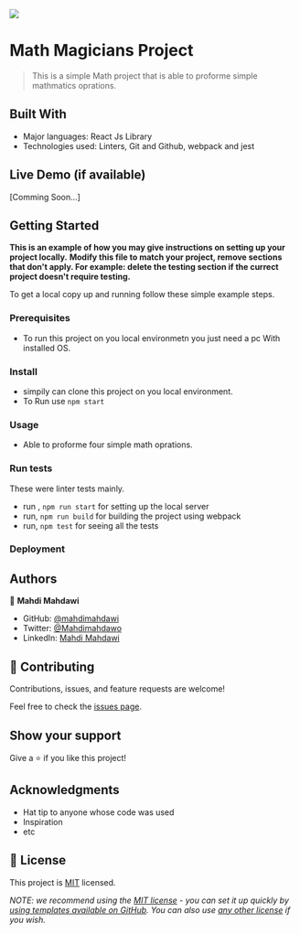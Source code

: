 ![](https://img.shields.io/badge/Microverse-blueviolet)

# Math Magicians Project

> This is a simple Math project that is able to proforme simple mathmatics oprations.


## Built With
- Major languages: React Js Library
- Technologies used: Linters, Git and Github, webpack and jest


## Live Demo (if available)

[Comming Soon...]


## Getting Started

**This is an example of how you may give instructions on setting up your project locally.**
**Modify this file to match your project, remove sections that don't apply. For example: delete the testing section if the currect project doesn't require testing.**


To get a local copy up and running follow these simple example steps.

### Prerequisites
- To run this project on you local environmetn you just need a pc With installed OS.

### Install
- simpily can clone this project on you local environment.
- To Run use `npm start`

### Usage
- Able to proforme four simple math oprations.

### Run tests
These were linter tests mainly.
- run , `npm run start` for setting up the local server
- run, `npm run build` for building the project using webpack
- run, `npm test` for seeing all the tests

### Deployment

## Authors
👤 **Mahdi Mahdawi**

- GitHub: [@mahdimahdawi](https://github.com/mahdimahdawi/math-magicians)
- Twitter: [@Mahdimahdawo](https://mobile.twitter.com/mahdimahdawi16)
- LinkedIn: [Mahdi Mahdawi](https://www.linkedin.com/in/mahdi-mahdawi-434296189)

## 🤝 Contributing

Contributions, issues, and feature requests are welcome!

Feel free to check the [issues page](https://github.com/mahdimahdawi/math-magicians/issues).

## Show your support

Give a ⭐️ if you like this project!

## Acknowledgments

- Hat tip to anyone whose code was used
- Inspiration
- etc

## 📝 License

This project is [MIT](https://github.com/mahdimahdawi/math-magicias/issues) licensed.

_NOTE: we recommend using the [MIT license](https://choosealicense.com/licenses/mit/) - you can set it up quickly by [using templates available on GitHub](https://docs.github.com/en/communities/setting-up-your-project-for-healthy-contributions/adding-a-license-to-a-repository). You can also use [any other license](https://choosealicense.com/licenses/) if you wish._